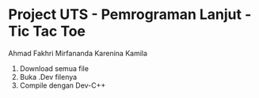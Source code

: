 # Project UTS - Pemrograman Lanjut - Tic Tac Toe

Ahmad Fakhri Mirfananda
Karenina Kamila

1. Download semua file
2. Buka .Dev filenya
3. Compile dengan Dev-C++
